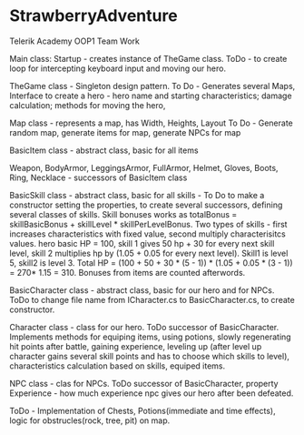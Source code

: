 # StrawberryAdventure
Telerik Academy OOP1 Team Work

Main class: Startup - creates instance of TheGame class. ToDo - to create loop for intercepting keyboard input and moving our hero.

TheGame class - Singleton design pattern.
  To Do - Generates several Maps, Interface to create a hero - hero name and starting characteristics; damage calculation; methods for moving the hero, 

Map class - represents a map, has Width, Heights, Layout
  To Do - Generate random map, generate items for map, generate NPCs for map

BasicItem class - abstract class, basic for all items

Weapon, BodyArmor, LeggingsArmor, FullArmor, Helmet, Gloves, Boots, Ring, Necklace - successors of BasicItem class

BasicSkill class - abstract class, basic for all skills - To Do to make a constructor setting the properties, to create several successors, defining several classes of skills. Skill bonuses works as totalBonus = skillBasicBonus + skillLevel * skillPerLevelBonus. Two types of skills - first increases characteristics with fixed value, second multiply characterisitcs values. hero basic HP = 100, skill 1 gives 50 hp + 30 for every next skill level, skill 2 multiplies hp by (1.05 + 0.05 for every next level). Skill1 is level 5, skill2 is level 3. Total HP = (100 + 50 + 30 * (5 - 1)) * (1.05 + 0.05 * (3 - 1)) = 270* 1.15 = 310. Bonuses from items are counted afterwords.

BasicCharacter class - abstract class, basic for our hero and for NPCs. ToDo to change file name from ICharacter.cs to BasicCharacter.cs, to create constructor.

Character class - class for our hero. ToDo successor of BasicCharacter. Implements methods for equiping items, using potions, slowly regenerating hit points after battle, gaining experience, leveling up (after level up character gains several skill points and has to choose which skills to level), characteristics calculation based on skills, equiped items.

NPC class - clas for NPCs. ToDo successor of BasicCharacter, property Experience - how much experience npc gives our hero after been defeated.

ToDo - Implementation of Chests, Potions(immediate and time effects), logic for obstrucles(rock, tree, pit) on map.
